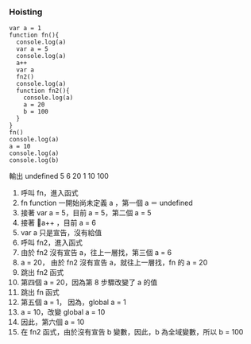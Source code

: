 ### Hoisting
```
var a = 1
function fn(){
  console.log(a)
  var a = 5
  console.log(a)
  a++
  var a
  fn2()
  console.log(a)
  function fn2(){
    console.log(a)
    a = 20
    b = 100
  }
}
fn()
console.log(a)
a = 10
console.log(a)
console.log(b)
```
輸出 undefined 5 6 20 1 10 100

1. 呼叫 fn，進入函式
2. fn function 一開始尚未定義 a ，第一個 a ＝ undefined
3. 接著 var a = 5，目前 a = 5，第二個 a = 5
4. 接著 a++ ，目前 a = 6
5. var a 只是宣告，沒有給值
6. 呼叫 fn2，進入函式
7. 由於 fn2 沒有宣告 a，往上一層找，第三個 a = 6
8. a = 20， 由於 fn2 沒有宣告 a，就往上一層找，fn 的 a = 20
9. 跳出 fn2 函式
10. 第四個 a = 20，因為第 8 步驟改變了 a 的值
11. 跳出 fn 函式
12. 第五個 a = 1， 因為，global a = 1
13. a = 10，改變 global a = 10
14. 因此，第六個 a = 10
15. 在 fn2 函式，由於沒有宣告 b 變數，因此，b 為全域變數，所以 b = 100
